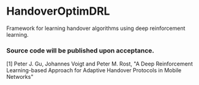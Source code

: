 # HandoverOptimDRL
Framework for learning handover algorithms using deep reinforcement learning.

### Source code will be published upon acceptance.
 
[1] Peter J. Gu, Johannes Voigt and Peter M. Rost, "A Deep Reinforcement Learning-based Approach for Adaptive Handover Protocols in Mobile Networks"
